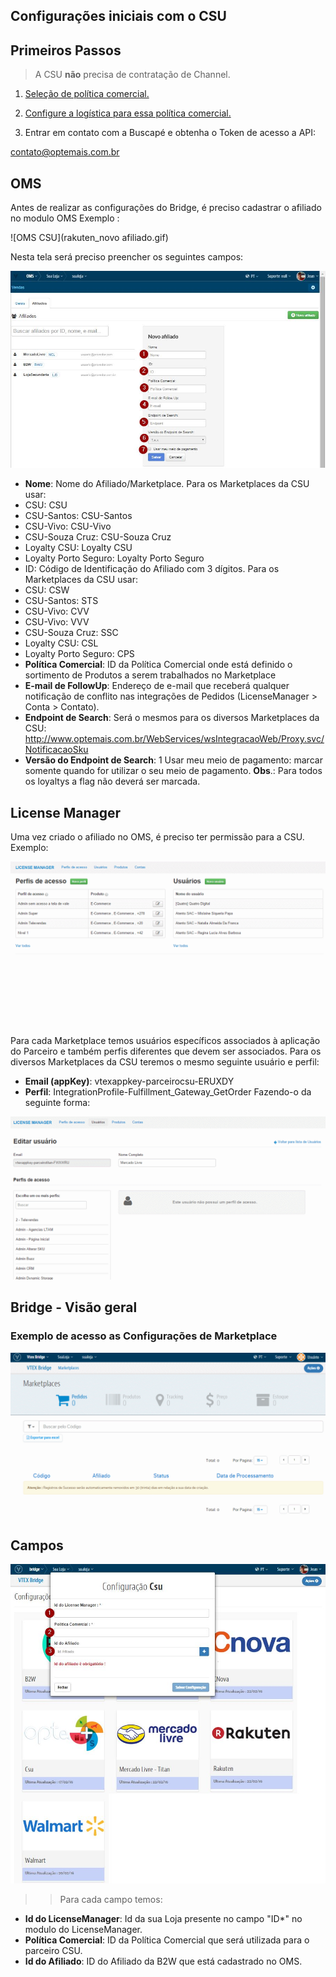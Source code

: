 ## Configurações iniciais com o CSU

## Primeiros Passos

> A CSU **não** precisa de contratação de Channel.

1. [Seleção de política comercial.](http://help.vtex.com/hc/pt-br/articles/214166227)

2. [Configure a logística para essa política comercial.](http://help.vtex.com/hc/pt-br/articles/214166667-Atualiza%C3%A7%C3%A3o-de-estoque)

3. Entrar em contato com a Buscapé e obtenha o Token de acesso a API:

 contato@optemais.com.br


 ## OMS

 Antes de realizar as configurações do Bridge, é preciso cadastrar o afiliado no modulo OMS
 Exemplo :

 ![OMS CSU](rakuten_novo afiliado.gif)

 Nesta tela será preciso preencher os seguintes campos:

 ![OMSCAMPOS CSU](Configuracoes_iniciais_CSU.jpg)

 * **Nome**: Nome do Afiliado/Marketplace. Para os Marketplaces da CSU usar:
 * CSU: CSU
 * CSU-Santos: CSU-Santos
 * CSU-Vivo: CSU-Vivo
 * CSU-Souza Cruz: CSU-Souza Cruz
 * Loyalty CSU: Loyalty CSU
 * Loyalty Porto Seguro: Loyalty Porto Seguro
 * ID: Código de Identificação do Afiliado com 3 dígitos. Para os Marketplaces da CSU usar:
 * CSU: CSW
 * CSU-Santos: STS
 * CSU-Vivo: CVV
 * CSU-Vivo: VVV
 * CSU-Souza Cruz: SSC
 * Loyalty CSU: CSL
 * Loyalty Porto Seguro: CPS
 * **Política Comercial**: ID da Política Comercial onde está definido o sortimento de Produtos a serem trabalhados no Marketplace
 * **E-mail de FollowUp**: Endereço de e-mail que receberá qualquer notificação de conflito nas integrações de Pedidos (LicenseManager > Conta > Contato).
 * **Endpoint de Search**: Será o mesmos para os diversos Marketplaces da CSU: http://www.optemais.com.br/WebServices/wsIntegracaoWeb/Proxy.svc/NotificacaoSku
 * **Versão do Endpoint de Search**: 1
 Usar meu meio de pagamento: marcar somente quando for utilizar o seu meio de pagamento. **Obs**.: Para todos os loyaltys a flag não deverá ser marcada.


 ## License Manager

Uma vez criado o afiliado no OMS, é preciso ter permissão para a CSU.
Exemplo:

 ![LICENSEMANAGER CSU](image06.gif)

 Para cada Marketplace temos usuários específicos associados à aplicação do Parceiro e também perfis diferentes que devem ser associados. Para os diversos Marketplaces da CSU teremos o mesmo seguinte usuário e perfil:

 * **Email (appKey)**: vtexappkey-parceirocsu-ERUXDY
 * **Perfil**: IntegrationProfile-Fulfillment_Gateway_GetOrder
 Fazendo-o da seguinte forma:

 ![LICENSEMANAGER2 CSU](image02.gif)

## Bridge - Visão geral

### Exemplo de acesso as Configurações de Marketplace

![Config CSU](Marketplace_Config.gif)

## Campos

![Config CSU](CSU.png)

>>Para cada campo temos:

* **Id do LicenseManager**: Id da sua Loja presente no campo "ID*" no modulo do LicenseManager.
* **Política Comercial**: ID da Política Comercial que será utilizada para o parceiro CSU.
* **Id do Afiliado**: ID do Afiliado da B2W que está cadastrado no OMS.
